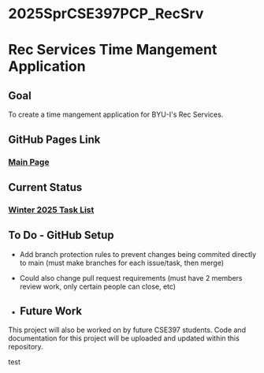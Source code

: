 # 2025SprCSE397PCP_RecSrv

# Rec Services Time Mangement Application

## Goal
To create a time mangement application for BYU-I's Rec Services.

## GitHub Pages Link
### [Main Page](https://stunning-adventure-z22kzml.pages.github.io/apps/static-site/html/login.html)

## Current Status
### [Winter 2025 Task List](https://github.com/byui-cse397/2025WinCSE397PCP_RecSrv/issues/2)

## To Do - GitHub Setup
- Add branch protection rules to prevent changes being commited directly to main (must make branches for each issue/task, then merge)
- Could also change pull request requirements (must have 2 members review work, only certain people can close, etc)

- ## Future Work
This project will also be worked on by future CSE397 students. Code and documentation for this project will be uploaded and updated within this repository.



test